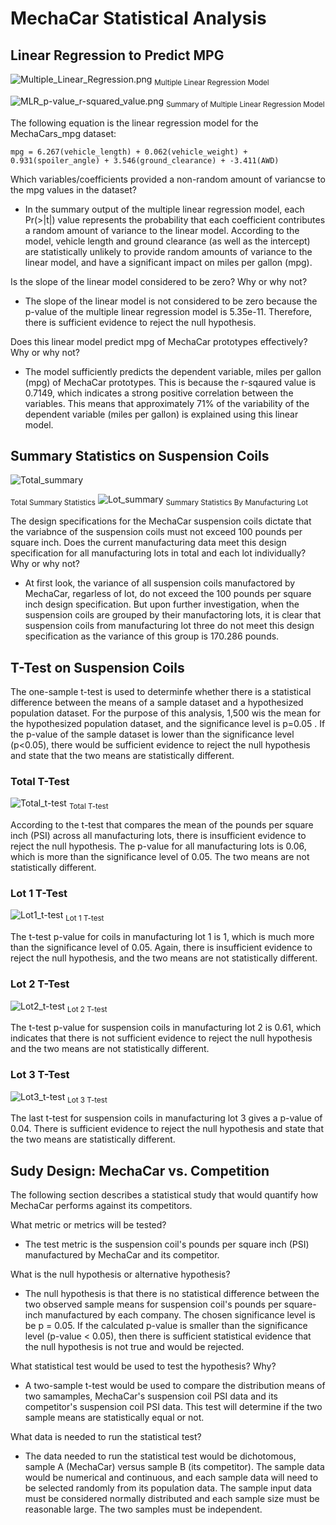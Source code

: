 # MechaCar Statistical Analysis

## Linear Regression to Predict MPG
![Multiple_Linear_Regression.png](https://github.com/mschimmy/MechaCar_Statistical_Analysis/blob/main/images/Multiple_Linear_Regression.png)
<sub>Multiple Linear Regression Model</sub>

![MLR_p-value_r-squared_value.png](https://github.com/mschimmy/MechaCar_Statistical_Analysis/blob/main/images/MLR_p-value_r-squared_value.png)
<sub>Summary of Multiple Linear Regression Model</sub>


The following equation is the linear regression model for the MechaCars_mpg dataset:
```
mpg = 6.267(vehicle_length) + 0.062(vehicle_weight) + 0.931(spoiler_angle) + 3.546(ground_clearance) + -3.411(AWD)
```


Which variables/coefficients provided a non-random amount of variancse to the mpg values in the dataset?
- In the summary output of the multiple linear regression model, each Pr(>|t|) value represents the probability that each coefficient contributes a random amount of variance to the linear model. According to the model, vehicle length and ground clearance (as well as the intercept) are statistically unlikely to provide random amounts of variance to the linear model, and have a significant impact on miles per gallon (mpg).

Is the slope of the linear model considered to be zero? Why or why not?
- The slope of the linear model is not considered to be zero because the p-value of the multiple linear regression model is 5.35e-11. Therefore, there is sufficient evidence to reject the null hypothesis.

Does this linear model predict mpg of MechaCar prototypes effectively? Why or why not?
- The model sufficiently predicts the dependent variable, miles per gallon (mpg) of MechaCar prototypes. This is because the r-sqaured value is 0.7149, which indicates a strong positive correlation between the variables. This means that approximately 71% of the variability of the dependent variable (miles per gallon) is explained using this linear model.


## Summary Statistics on Suspension Coils
![Total_summary](https://github.com/mschimmy/MechaCar_Statistical_Analysis/blob/main/images/Total_summary.png)

<sub>Total Summary Statistics</sub>
![Lot_summary](https://github.com/mschimmy/MechaCar_Statistical_Analysis/blob/main/images/Lot_summary.png)
<sub>Summary Statistics By Manufacturing Lot</sub>

The design specifications for the MechaCar suspension coils dictate that the variabnce of the suspension coils must not exceed 100 pounds per square inch. Does the current manufacturing data meet this design specification for all manufacturing lots in total and each lot individually? Why or why not?
- At first look, the  variance of all suspension coils manufactored by MechaCar, regarless of lot,  do not exceed the 100 pounds per square inch design specification. But upon further investigation, when the suspension coils are grouped by their manufactoring lots, it is clear that suspension coils from manufacturing lot three do not meet this design specification as the variance of this group is 170.286 pounds.


## T-Test on Suspension Coils
The one-sample t-test is used to determinfe whether there is a statistical difference between the means of a sample dataset and a hypothesized population dataset. For the purpose of this analysis, 1,500 wis the mean for the hypothesized population dataset, and the significance level is p=0.05 . If the p-value of the sample dataset is lower than the significance level (p<0.05), there would be sufficient evidence to reject the null hypothesis and state that the two means are statistically different.

### Total T-Test
![Total_t-test](https://github.com/mschimmy/MechaCar_Statistical_Analysis/blob/main/images/Total_t-test.png)
<sub>Total T-test</sub>

According to the t-test that compares the mean of the pounds per square inch (PSI) across all manufacturing lots, there is insufficient evidence to reject the null hypothesis. The p-value for all manufacturing lots is 0.06, which is more than the significance level of 0.05. The two means are not statistically different.

### Lot 1 T-Test
![Lot1_t-test](https://github.com/mschimmy/MechaCar_Statistical_Analysis/blob/main/images/Lot1_t-test.png)
<sub>Lot 1 T-test</sub>

The t-test p-value for coils in manufacturing lot 1 is 1, which is much more than the significance level of 0.05. Again, there is insufficient evidence to reject the null hypothesis, and the two means are not statistically different.

### Lot 2 T-Test
![Lot2_t-test](https://github.com/mschimmy/MechaCar_Statistical_Analysis/blob/main/images/Lot2_t-test.png)
<sub>Lot 2 T-test</sub>

The t-test p-value for suspension coils in manufacturing lot 2 is 0.61, which indicates that there is not sufficient evidence to reject the null hypothesis and the two means are not statistically different.

### Lot 3 T-Test
![Lot3_t-test](https://github.com/mschimmy/MechaCar_Statistical_Analysis/blob/main/images/Lot3_t-test.png)
<sub>Lot 3 T-test</sub>

The last t-test for suspension coils in manufacturing lot 3 gives a p-value of 0.04. There is sufficient evidence to reject the null hypothesis and state that the two means are statistically different.


## Sudy Design: MechaCar vs. Competition
The following section describes a statistical study that would quantify how MechaCar performs against its competitors.

What metric or metrics will be tested?
- The test metric is the suspension coil's pounds per square inch (PSI) manufactured by MechaCar and its competitor.

What is the null hypothesis or alternative hypothesis?
- The null hypothesis is that 
there is no statistical difference between the two observed sample means for suspension coil's pounds per square-inch manufactured by each company. The chosen significance level is be p = 0.05. If the calculated p-value is smaller than the significance level (p-value < 0.05), then there is sufficient statistical evidence that the null hypothesis is not true and would be rejected. 

What statistical test would be used to test the hypothesis? Why?
- A two-sample t-test would be used to compare the distribution means of two samamples, MechaCar's suspension coil PSI data and its competitor's suspension coil PSI data. This test will determine if the two sample means are statistically equal or not.

What data is needed to run the statistical test?
- The data needed to run the statistical test would be dichotomous, sample A (MechaCar) versus sample B (its competitor). The sample data would be numerical and continuous, and each sample data will need to be selected randomly from its population data. The sample input data must be considered normally distributed and each sample size must be reasonable large. The two samples must be independent.
